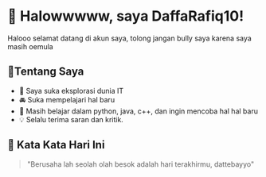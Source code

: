 # 👋 Halowwwww, saya DaffaRafiq10!

Halooo selamat datang di akun saya, tolong jangan bully saya karena saya masih oemula

## 📌Tentang Saya
- 🌱 Saya suka eksplorasi dunia IT
- 🚘 Suka mempelajari hal baru  
- 📱 Masih belajar dalam python, java, c++, dan ingin mencoba hal hal baru
- 💡 Selalu terima saran dan kritik.  

## 📝 Kata Kata Hari Ini
> "Berusaha lah seolah olah besok adalah hari terakhirmu, dattebayyo"
